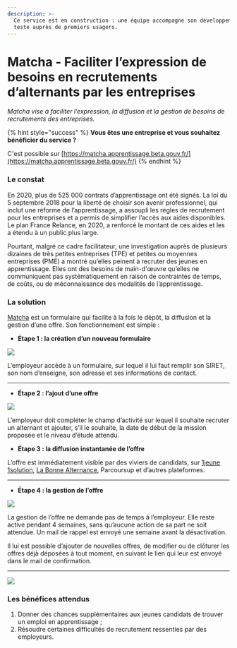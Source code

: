 ```yaml
---
description: >-
  Ce service est en construction : une équipe accompagne son développement et le
  teste auprès de premiers usagers.
---
```


# Matcha - Faciliter l’expression de besoins en recrutements d’alternants par les entreprises

_Matcha vise à faciliter l’expression, la diffusion et la gestion de besoins de recrutements  des entreprises._

{% hint style="success" %}
**Vous êtes une entreprise et vous souhaitez bénéficier du service ?** 

C'est possible sur [https://matcha.apprentissage.beta.gouv.fr/](https://matcha.apprentissage.beta.gouv.fr/)
{% endhint %}

### Le constat

En 2020, plus de 525 000 contrats d’apprentissage ont été signés. La loi du 5 septembre 2018 pour la liberté de choisir son avenir professionnel, qui inclut une réforme de l’apprentissage, a assoupli les règles de recrutement pour les entreprises et a permis de simplifier l’accès aux aides disponibles. Le plan France Relance, en 2020, a renforcé le montant de ces aides et les a étendu à un public plus large. 

Pourtant, malgré ce cadre facilitateur, une investigation auprès de plusieurs dizaines de très petites entreprises \(TPE\) et petites ou moyennes entreprises \(PME\) a montré qu’elles peinent à recruter des jeunes en apprentissage. Elles ont des besoins de main-d'œuvre qu’elles ne communiquent pas systématiquement en raison de contraintes de temps, de coûts, ou de méconnaissance des modalités de l’apprentissage.

### La solution

[Matcha](https://matcha.apprentissage.beta.gouv.fr/) est un formulaire qui facilite à la fois le dépôt, la diffusion et la gestion d’une offre. Son fonctionnement est simple : 

* **Étape 1 : la création d’un nouveau formulaire**

![](https://lh3.googleusercontent.com/_5ZRrReLEMGIHddsmmwjpKb2VyvBs6baf3WxJpSKB3XD2QYCTAbKiBADYEjOb_X63Qo1Bym7kVR5NJJC_SdwMcxFKkvNkGRjixmM-PQyE9eT2jI1bULou9v-uY6eDxCe5q2fl3Cs)

L’employeur accède à un formulaire, sur lequel il lui faut remplir son SIRET, son nom d’enseigne, son adresse et ses informations de contact.   
****

* **Étape 2 : l’ajout d’une offre**

![](https://lh6.googleusercontent.com/_z6k54YAhuv7ZKzf_Jx4qFOAZ3cKos7-84PkkPNILG-9POoi5lyJuwqaWj4QYmn3AF05hDyirrcncxg9jk-dzuIRCbxraZ6dst1qFzAEC7unLVBM2R7XDjp0cM3MbzWziZZdjtwJ)

L’employeur doit compléter le champ d’activité sur lequel il souhaite recruter un alternant et ajouter, s’il le souhaite, la date de début de la mission proposée et le niveau d’étude attendu.

* **Étape 3 : la diffusion instantanée de l’offre**

L’offre est immédiatement visible par des viviers de candidats, sur [1jeune 1solution](https://www.1jeune1solution.gouv.fr/), [La Bonne Alternance](https://labonnealternance.pole-emploi.fr/), Parcoursup et d’autres plateformes.  
****

* **Étape 4 : la gestion de l’offre**

![](https://lh4.googleusercontent.com/niNilLLFNBfMwuJF5xdqONLY1dSdCi9yzSVBM71NZ3dNuf-BGlWVT4NNCnaViIFk9AoegUk1KooI9X-ctfFQFwDbqYDNCtaLCEUnASuJNsBDr6Kb8jnBnTazBjfjb0TjXvQYMv0o)

La gestion de l’offre ne demande pas de temps à l’employeur. Elle reste active pendant 4 semaines, sans qu’aucune action de sa part ne soit attendue. Un mail de rappel est envoyé une semaine avant la désactivation.  


Il lui est possible d’ajouter de nouvelles offres, de modifier ou de clôturer les offres déjà déposées à tout moment, en suivant le lien qui leur est envoyé dans le mail de confirmation.  
****

![](https://lh5.googleusercontent.com/sZUNGQxA8Xs2GPfdUFsgzQeMvNaFOb3uRs7HNR_AVM8DuxF1BJhkDeS8enY97BDgAATDLgEXM6qAF30mKHKLqoeU-K37w8JCttUFzdt5PuArxnhruR4mCHgMBgusUHUDgLk59OPl)

### Les bénéfices attendus

1. Donner des chances supplémentaires aux jeunes candidats de trouver un emploi en apprentissage ;
2. Résoudre certaines difficultés de recrutement ressenties par des employeurs. 

### 

